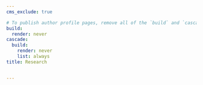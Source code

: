 ```yaml
---
cms_exclude: true

# To publish author profile pages, remove all of the `build` and `cascade` settings below.
build:
  render: never
cascade:
  build:
    render: never
    list: always
title: Research


---
```


